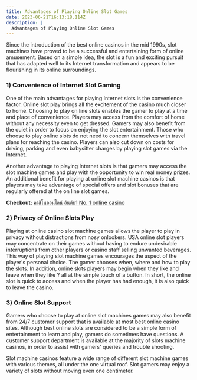 ```yaml
---
title: Advantages of Playing Online Slot Games
date: 2023-06-21T16:13:18.114Z
description: |
  Advantages of Playing Online Slot Games
---
```

Since the introduction of the best online casinos in the mid 1990s, slot machines have proved to be a successful and entertaining form of online amusement. Based on a simple idea, the slot is a fun and exciting pursuit that has adapted well to its Internet transformation and appears to be flourishing in its online surroundings.

### **1) Convenience of Internet Slot Gaming**

One of the main advantages for playing Internet slots is the convenience factor. Online slot play brings all the excitement of the casino much closer to home. Choosing to play on line slots enables the gamer to play at a time and place of convenience. Players may access from the comfort of home without any necessity even to get dressed. Gamers may also benefit from the quiet in order to focus on enjoying the slot entertainment. Those who choose to play online slots do not need to concern themselves with travel plans for reaching the casino. Players can also cut down on costs for driving, parking and even babysitter charges by playing slot games via the Internet.

Another advantage to playing Internet slots is that gamers may access the slot machine games and play with the opportunity to win real money prizes. An additional benefit for playing at online slot machine casinos is that players may take advantage of special offers and slot bonuses that are regularly offered at the on line slot games.

**Checkout:** [คาสิโนออนไลน์ อันดับ1 No. 1 online casino](https://526betxx.com/)

### **2) Privacy of Online Slots Play**

Playing at online casino slot machine games allows the player to play in privacy without distractions from nosy onlookers. USA online slot players may concentrate on their games without having to endure undesirable interruptions from other players or casino staff selling unwanted beverages. This way of playing slot machine games encourages the aspect of the player's personal choice. The gamer chooses when, where and how to play the slots. In addition, online slots players may begin when they like and leave when they like ? all at the simple touch of a button. In short, the online slot is quick to access and when the player has had enough, it is also quick to leave the casino.

### **3) Online Slot Support**

Gamers who choose to play at online slot machines games may also benefit from 24/7 customer support that is available at most best online casino sites. Although best online slots are considered to be a simple form of entertainment to learn and play, gamers do sometimes have questions. A customer support department is available at the majority of slots machine casinos, in order to assist with gamers' queries and trouble shooting.

Slot machine casinos feature a wide range of different slot machine games with various themes, all under the one virtual roof. Slot gamers may enjoy a variety of slots without moving even one centimeter.